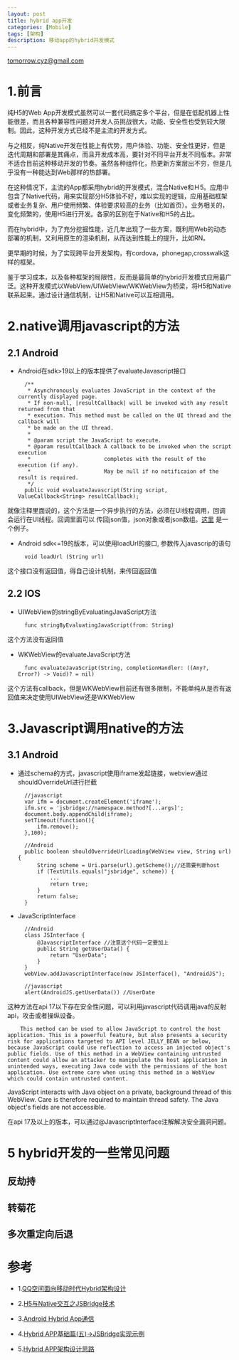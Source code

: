 ```yaml
---
layout: post
title: hybrid app开发
categories: [Mobile]
tags: [架构]
description: 移动app的hybrid开发模式 
---
```


tomorrow.cyz@gmail.com

# 1.前言
纯H5的Web App开发模式虽然可以一套代码搞定多个平台，但是在低配机器上性能很差，而且各种兼容性问题对开发人员挑战很大，功能、安全性也受到较大限制。因此，这种开发方式已经不是主流的开发方式。

与之相反，纯Native开发在性能上有优势，用户体验、功能、安全性更好，但是迭代周期和部署是其痛点，而且开发成本高，要针对不同平台开发不同版本。非常不适合目前这种移动开发的节奏。虽然各种组件化，热更新方案层出不穷，但是几乎没有一种能达到Web那样的热部署。

在这种情况下，主流的App都采用hybrid的开发模式，混合Native和Ｈ5。应用中包含了Native代码，用来实现部分H5体验不好，难以实现的逻辑，应用基础框架或者业务复杂、用户使用频繁、体验要求较高的业务（比如首页）。业务相关的，变化频繁的，使用H5进行开发。各家的区别在于Native和H5的占比。

而在hybrid中，为了充分挖掘性能，近几年出现了一些方案，既利用Web的动态部署的机制，又利用原生的渲染机制，从而达到性能上的提升，比如RN。

更早期的时候，为了实现跨平台开发架构，有cordova，phonegap,crosswalk这样的框架。

鉴于学习成本，以及各种框架的局限性，反而是最简单的hybrid开发模式应用最广泛。这种开发模式以WebView/UIWebView/WKWebView为桥梁，将H5和Native联系起来。通过设计通信机制，让H5和Native可以互相调用。

# 2.native调用javascript的方法

## 2.1 Android
* Android在sdk>19以上的版本提供了evaluateJavascript接口
        
        /**
         * Asynchronously evaluates JavaScript in the context of the currently displayed page.
         * If non-null, |resultCallback| will be invoked with any result returned from that
         * execution. This method must be called on the UI thread and the callback will
         * be made on the UI thread.
         *
         * @param script the JavaScript to execute.
         * @param resultCallback A callback to be invoked when the script execution
         *                       completes with the result of the execution (if any).
         *                       May be null if no notificaion of the result is required.
         */
        public void evaluateJavascript(String script, ValueCallback<String> resultCallback); 

就像注释里面说的，这个方法是一个异步执行的方法，必须在UI线程调用，回调会运行在UI线程。回调里面可以
传回json值，json对象或者json数组。[这里](https://github.com/GoogleChrome/chromium-webview-samples.git)
是一个例子。

* Android sdk<=19的版本，可以使用loadUrl的接口, 参数传入javascrip的语句
        
        void loadUrl (String url)

这个接口没有返回值，得自己设计机制，来传回返回值

## 2.2 IOS
* UIWebView的stringByEvaluatingJavaScript方法
         
        func stringByEvaluatingJavaScript(from: String)
这个方法没有返回值
* WKWebView的evaluateJavaScript方法
        
        func evaluateJavaScript(String, completionHandler: ((Any?, Error?) -> Void)? = nil)

这个方法有callback，但是WKWebView目前还有很多限制，不能单纯从是否有返回值来决定使用UIWebView还是WKWebView

# 3.Javascript调用native的方法

## 3.1 Android
* 通过schema的方式，javascript使用iframe发起链接，webview通过shouldOverrideUrl进行拦截
        
        //javascript
        var ifm = document.createElement('iframe');
        ifm.src = 'jsbridge://namespace.method?[...args]';
        document.body.appendChild(iframe);
        setTimeout(function(){
            ifm.remove();
        },100);

        //Android
        public boolean shouldOverrideUrlLoading(WebView view, String url) {
            String scheme = Uri.parse(url).getScheme();//还需要判断host
            if (TextUtils.equals("jsbridge", scheme)) {
                ...
                return true;
            }
            return false;
        }

* JavaScriptInterface
        
        //Android
        class JSInterface {  
            @JavascriptInterface //注意这个代码一定要加上
            public String getUserData() {
                return "UserData";
            }
        }
        webView.addJavascriptInterface(new JSInterface(), "AndroidJS");
        
        //javascript
        alert(AndroidJS.getUserData()) //UserDate 
        
这种方法在api 17以下存在安全性问题，可以利用javascript代码调用java的反射api，攻击或者操纵设备。
        
        This method can be used to allow JavaScript to control the host application. This is a powerful feature, but also presents a security risk for applications targeted to API level JELLY_BEAN or below, because JavaScript could use reflection to access an injected object's public fields. Use of this method in a WebView containing untrusted content could allow an attacker to manipulate the host application in unintended ways, executing Java code with the permissions of the host application. Use extreme care when using this method in a WebView which could contain untrusted content.
JavaScript interacts with Java object on a private, background thread of this WebView. Care is therefore required to maintain thread safety.
The Java object's fields are not accessible.

在api 17及以上的版本，可以通过@JavascriptInterface注解解决安全漏洞问题。

# 5 hybrid开发的一些常见问题

## 反劫持

## 转菊花

## 多次重定向后退

# 参考
* 1.[QQ空间面向移动时代Hybrid架构设计](http://www.infoq.com/cn/articles/hybrid-app-development-combat)

* 2.[H5与Native交互之JSBridge技术](http://tech.youzan.com/jsbridge/)

* 3.[Android Hybrid App通信](http://www.jianshu.com/p/1cf25c712040)

* 4.[Hybrid APP基础篇(五)->JSBridge实现示例](http://www.cnblogs.com/dailc/p/5931328.html)

* 5.[Hybrid APP架构设计思路](http://segmentfault.com/a/1190000004263182)


